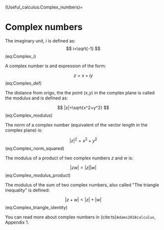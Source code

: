 (Useful_calculus:Complex_numbers)=
# Complex numbers

The imaginary unit, $i$ is defined as:
$$
i=\sqrt{-1}
$$ (eq:Complex_i)

A complex number is and expression of the form: 

$$
z=x+iy
$$ (eq:Complex_def)

The distance from origo, the the point (x,y) in the complex plane is called the modulus and is defined as:

$$
|z|=\sqrt{x^2+y^2}
$$ (eq:Complex_modulus)

The norm of a complex  number (equivalent of the vector length in the complex plane) is:

$$
|z|^2=x^2+y^2
$$ (eq:Complex_norm_squared)

The modulus of a product of two complex numbers $z$ and $w$ is:

$$
|zw|=|z||w|
$$ (eq:Complex_modulus_product)

The modulus of the sum of two complex numbers, also called "The triangle inequality" is defined:

$$
|z+w|<|z|+|w|
$$ (eq:Complex_triangle_identity)

You can read more about complex numbers in {cite:ts}`Adams2018calculus`, Appendix 1.

